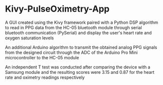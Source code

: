 # Kivy-PulseOximetry-App
A GUI created using the Kivy framework paired with a Python DSP algorithm to read in PPG data from the HC-05 bluetooth module through serial bluetooth communication (PySerial) and display the user's heart rate and oxygen saturation levels

An additional Arduino algorithm to transmit the obtained analog PPG signals from the designed circuit through the ADC of the Arduino Pro Mini microcontroller to the HC-05 module

An independent T test was conducted after comparing the device with a Samsung module and the resulting scores were 3.15 and 0.87 for the heart rate and oximetry readings respectively
